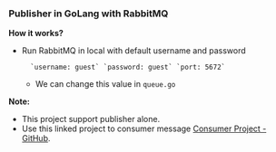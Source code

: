 ### Publisher in GoLang with RabbitMQ

**How it works?**

* Run RabbitMQ in local with default username and password

        `username: guest` `password: guest` `port: 5672`
  * We can change this value in `queue.go`


**Note:**
* This project support publisher alone.
* Use this linked project to consumer message [Consumer Project - GitHub](https://github.com/sathishkumar-manogaran/pub-sub-in-golang).
